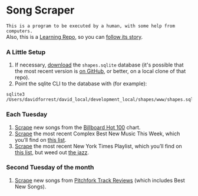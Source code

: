 # Song Scraper

`This is a program to be executed by a human, with some help from computers.`  
Also, this is a [Learning Repo](https://github.com/davidforrest/A-Learning-Repo), so you can [follow its story](https://github.com/davidforrest/Song-Scraper/blob/master/steps/2020-05-03-2-resuscitating-the-chart-scrapers.md).


### A Little Setup
1. If necessary, [download](http://jkafader1.fnf.archive.org/shapes.sqlite) the `shapes.sqlite` database (it's possible that the most recent version is [on GitHub](https://github.com/jkafader/shapes/blob/master/www/shapes.sqlite), or better, on a local clone of that repo).
1. Point the sqlite CLI to the database with (for example):
```
sqlite3 /Users/davidforrest/david_local/development_local/shapes/www/shapes.sqlite
```


### Each Tuesday

1. [Scrape](https://github.com/davidforrest/Song-Scraper/blob/master/billboard.js) new songs from the [Billboard Hot 100](https://www.billboard.com/charts/hot-100) chart.
1. [Scrape](https://github.com/davidforrest/Song-Scraper/blob/master/complex.js) the most recent Complex Best New Music This Week, which you’ll find on [this list](https://www.complex.com/music/cat/lists).
1. [Scrape]() the most recent New York Times Playlist, which you’ll find on [this list](https://www.nytimes.com/column/playlist), but weed out [the jazz](https://github.com/davidforrest/Song-Scraper/blob/master/steps/2020-05-12-1-new-music-tuesday.md#the-new-york-times-playlist).


### Second Tuesday of the month

1. [Scrape](https://github.com/davidforrest/Song-Scraper/blob/master/pitchfork.js) new songs from [Pitchfork Track Reviews](https://pitchfork.com/reviews/tracks/) (which includes Best New Songs).
